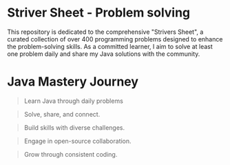 # Striver Sheet - Problem solving

This repository is dedicated to the comprehensive "Strivers Sheet", a curated collection of over 400 programming problems designed to enhance the problem-solving skills. As a committed learner, I aim to solve at least one problem daily and share my Java solutions with the community.

# Java Mastery Journey 

>Learn Java through daily problems

>Solve, share, and connect.

>Build skills with diverse challenges.

>Engage in open-source collaboration.

>Grow through consistent coding.
